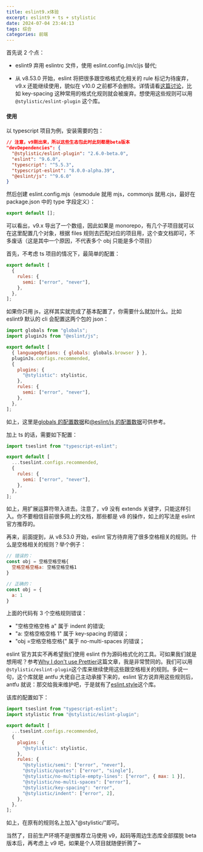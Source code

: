 ```yaml
---
title: eslint9.x体验
excerpt: eslint9 + ts + stylistic
date: 2024-07-04 23:44:13
tags: 综合
categories: 前端
---
```


首先说 2 个点：

- eslint9 弃用 eslintrc 文件，使用 eslint.config.(m/c)js 替代;

- 从 v8.53.0 开始，eslint 将把很多跟空格格式化相关的 rule 标记为待废弃，v9.x 还能继续使用，貌似在 v10.0 之前都不会删除。详情请看[这篇讨论](https://github.com/eslint/eslint/issues/17522)，比如 key-spacing 这种常用的格式化规则就会被废弃。想使用这些规则可以用`@stylistic/eslint-plugin` 这个库。

#### 使用

以 typescript 项目为例，安装需要的包：

```json
// 注意，v9刚出来，所以这些生态包此时此刻都是beta版本
"devDependencies": {
  "@stylistic/eslint-plugin": "2.6.0-beta.0",
  "eslint": "9.6.0",
  "typescript": "^5.5.3",
  "typescript-eslint": "8.0.0-alpha.39",
  "@eslint/js": "^9.6.0"
}
```

然后创建 eslint.config.mjs（esmodule 就用 mjs，commonjs 就用.cjs，最好在 package.json 中的 type 字段定义）：

```js
export default [];
```

可以看出，v9.x 导出了一个数组，因此如果是 monorepo，有几个子项目就可以在这里配置几个对象，根据 files 规则去匹配对应的项目用，这个查文档即可，不多废话（这是其中一个原因，不代表多个 obj 只能是多个项目）

首先，不考虑 ts 项目的情况下，最简单的配置：

```js
export default [
  {
    rules: {
      semi: ["error", "never"],
    },
  },
];
```

如果你只用 js，这样其实就完成了基本配置了，你需要什么就加什么。比如 eslint9 默认的 cli 会配置这两个包的 json：

```js
import globals from "globals";
import pluginJs from "@eslint/js";

export default [
  { languageOptions: { globals: globals.browser } },
  pluginJs.configs.recommended,
  {
    plugins: {
      "@stylistic": stylistic,
    },
    rules: {
      semi: ["error", "never"],
    },
  },
];
```

如上，这里是[globals 的配置数据](https://github.com/sindresorhus/globals/blob/main/globals.json)和[@eslint/js 的配置数据](https://github1s.com/eslint/eslint/blob/main/packages/js/src/configs/eslint-recommended.js)可供参考。

加上 ts 的话，需要如下配置：

```js
import tseslint from "typescript-eslint";

export default [
  ...tseslint.configs.recommended,
  {
    rules: {
      semi: ["error", "never"],
    },
  },
];
```

如上，用扩展运算符带入进去。注意了，v9 没有 extends 关键字，只能这样引入。你不要相信目前很多网上的文档，那些都是 v8 的操作，如上的写法是 eslint 官方推荐的。

再来，前面提到，从 v8.53.0 开始，eslint 官方待弃用了很多空格相关的规则。什么是空格相关的规则？举个例子：

```js
// 错误的：
const obj = 空格空格空格{
  空格空格空格a: 空格空格空格1
}

// 正确的：
const obj = {
  a: 1
}
```

上面的代码有 3 个空格规则错误：

- "空格空格空格 a" 属于 indent 的错误;
- "a: 空格空格空格 1" 属于 key-spacing 的错误；
- "obj =空格空格空格{" 属于 no-multi-spaces 的错误；

eslint 官方其实不再希望我们使用 eslint 作为源码格式化的工具。可如果我们就是想用呢？参考[Why I don't use Prettier](https://antfu.me/posts/why-not-prettier)这篇文章，我是非常赞同的。我们可以用`@stylistic/eslint-plugin`这个库来继续使用这些跟空格相关的规则。多说一句，这个库就是 antfu 大佬自己主动承接下来的，eslint 官方说弃用这些规则后，antfu 就说：那交给我来维护吧，于是就有了[eslint.style](https://eslint.style/)这个库。

该库的配置如下：

```js
import tseslint from "typescript-eslint";
import stylistic from "@stylistic/eslint-plugin";

export default [
  ...tseslint.configs.recommended,
  {
    plugins: {
      "@stylistic": stylistic,
    },
    rules: {
      "@stylistic/semi": ["error", "never"],
      "@stylistic/quotes": ["error", "single"],
      "@stylistic/no-multiple-empty-lines": ["error", { max: 1 }],
      "@stylistic/no-multi-spaces": ["error"],
      "@stylistic/key-spacing": "error",
      "@stylistic/indent": ["error", 2],
    },
  },
];
```

如上，在原有的规则名上加入"@stylistic/"即可。

当然了，目前生产环境不是很推荐立马使用 v9，起码等周边生态库全部摆脱 beta 版本后，再考虑上 v9 吧，如果是个人项目就随便折腾了~

